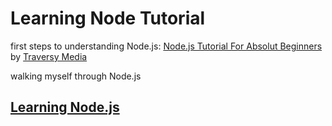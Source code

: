 # Learning Node Tutorial

first steps to understanding Node.js:
[Node.js Tutorial For Absolut Beginners](https://www.youtube.com/watch?v=U8XF6AFGqlc)
by
[Traversy Media](https://www.youtube.com/channel/UC29ju8bIPH5as8OGnQzwJyA)

walking myself through Node.js
## [Learning Node.js](https://www.lynda.com/Node-js-tutorials/Learning-Node-js/612195-2.html)

